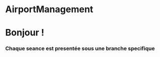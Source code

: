 # AirportManagement
<h1>Bonjour !</h1>
<h3>Chaque seance est presentée sous une <b>branche specifique </b> </h3>
